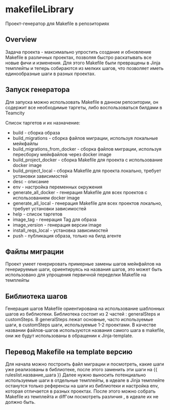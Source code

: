 # makefileLibrary

Проект-генератор для Makefile в  репозиториях

## Overview

Задача проекта - максимально упростить создание и обновление Makefile в различных проектах, позволяя быстро раскатывать все новые фичи и изменения.
Для этого Makefile были превращены в Jinja темплейты и теперь собираются из мелких шагов, что позволяет иметь единообразные шаги в разных проектах.

## Запуск генератора

Для запуска можно использовать Makefile в данном репозитории, он содержит все необходимые таргеты, либо воспользоваться билдами в Teamcity

Список таргетов и их назначение:

- build - сборка образа
- build_migrations - сборка файлов миграции, используя локальные мейкфайлы
- build_migrations_from_docker - сборка файлов миграции, используя пересборку мейкфайлов через docker image
- build_project_docker - сборка Makefile для проекта с использование docker image
- build_project_local - сборка Makefile для проекта локально, требует установки зависимостей
- desc - описание
- env - настройка переменных окружения
- generate_all_docker - генерация Makefile для всех проектов с использованием docker image
- generate_all_local - генерация Makefile для всех проектов  локально, требует установки зависимостей
- help - список таргетов
- image_tag - генерация Tag для образа
- image_version - генерация версии image
- install_reqs_local - установка зависимостей
- push - публикация образа, только на билд агенте

## Файлы миграции

Проект умеет генерировать примерные замены шагов мейкфайлов на генерируемые шаги, ориентируясь на названия шагов, это может быть использовано для упрощения первичной переделки Makefile на темплейты

## Библиотека шагов

Генерация шагов Makefile ориентирована на использование шаблонных шагов из библиотеки.
Библиотека состоит из 2 частей : generalSteps и customSteps.
В generalSteps лежат основные, часто используемые шаги, в customSteps шаги, используемые 1-2 проектами.
В качестве названии файлов-шагов используются названия самого шага в makefile, они же будут использованы в обращении к Jinja-template.

## Перевод Makefile на template версию

Для начала можно построить файл миграции и посмотреть, какие шаги уже реализованы в библиотеке, после этого заменить эти шаги на {{ ruleslist.название_шага }}
Далее нужно выносить потенциально используемые шаги в отдельные темплейты, в идеале в Jinja темплейте останутся только референсы на шаги из библиотеки и настройка env, которая отличается в разных проектах.
После этого можно собрать Makefile из темплейта и diff'ом посмотреть различия , в идеале их не должно быть.
